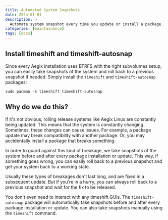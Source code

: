 ```yaml
---
title: Automated System Snapshots
date: 2024-01-01
description: >
  Automate system snapshot every time you update or install a package.
categories: [maintainance]
tags: [docs]
---
```


## Install timeshift and timeshift-autosnap

Since every Aegix installation uses BTRFS with the right subvolumes setup, you can easily take snapshots of the system and roll back to a previous snapshot if needed. Simply install the `timeshift` and `timeshift-autosnap` packages:

``` shell
sudo pacman -S timeshift timeshift-autosnap
```

## Why do we do this?

If it's not obvious, rolling release systems like Aegix Linux are constantly being updated. This means that the system is constantly changing. Sometimes, these changes can cause issues. For example, a package update may break compatibility with another package. Or, you may accidentally install a package that breaks something. 

In order to guard against this kind of breakage, we take snapshots of the system before and after every package installation or update. This way, if something goes wrong, you can easily roll back to a previous snapshot and get your system back to a working state.

Usually these types of breakages don't last long, and are fixed in a subsequent update. But if you're in a hurry, you can always roll back to a previous snapshot and wait for the fix to be released.

You don't even need to interact with any timeshift GUIs. The `timeshift-autosnap` package will automatically take snapshots before and after every package installation or update. You can also take snapshots manually using the `timeshift` command.